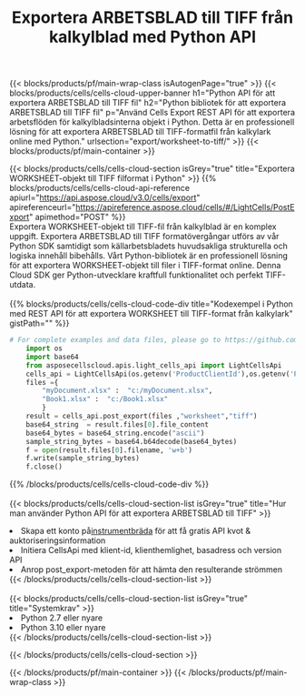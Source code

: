 ﻿---
title:  Exportera ARBETSBLAD till TIFF från kalkylblad med Python API
description:  Aspose.Cells Cloud REST API stöder export av Excel-filer och interna objekt till olika formatfiler. SDK stöder olika utvecklingsspråk. De inkluderar Android, C#, Go, Java, NodeJS, Perl, PHP, Python, Ruby och swift.
url: /sv/python/export/worksheet-to-tiff/
---
{{< blocks/products/pf/main-wrap-class isAutogenPage="true" >}}
{{< blocks/products/cells/cells-cloud-upper-banner h1="Python API för att exportera ARBETSBLAD till TIFF fil" h2="Python bibliotek för att exportera ARBETSBLAD till TIFF fil" p="Använd Cells Export REST API för att exportera arbetsflöden för kalkylbladsinterna objekt i Python. Detta är en professionell lösning för att exportera ARBETSBLAD till TIFF-formatfil från kalkylark online med Python." urlsection="export/worksheet-to-tiff/" >}}
{{< blocks/products/pf/main-container >}}

{{< blocks/products/cells/cells-cloud-section isGrey="true" title="Exportera WORKSHEET-objekt till TIFF filformat i Python" >}}
{{% blocks/products/cells/cells-cloud-api-reference apiurl="https://api.aspose.cloud/v3.0/cells/export" apireferenceurl="https://apireference.aspose.cloud/cells/#/LightCells/PostExport" apimethod="POST" %}}
<br/>
Exportera WORKSHEET-objekt till TIFF-fil från kalkylblad är en komplex uppgift. Exportera ARBETSBLAD till TIFF formatövergångar utförs av vår Python SDK samtidigt som källarbetsbladets huvudsakliga strukturella och logiska innehåll bibehålls. Vårt Python-bibliotek är en professionell lösning för att exportera WORKSHEET-objekt till filer i TIFF-format online. Denna Cloud SDK ger Python-utvecklare kraftfull funktionalitet och perfekt TIFF-utdata.
<br/>
<br/>
{{% blocks/products/cells/cells-cloud-code-div title="Kodexempel i Python med REST API för att exportera WORKSHEET till TIFF-format från kalkylark" gistPath="" %}}
  
```python
# For complete examples and data files, please go to https://github.com/aspose-cells-cloud/aspose-cells-cloud-python/
    import os
    import base64
    from asposecellscloud.apis.light_cells_api import LightCellsApi
    cells_api = LightCellsApi(os.getenv('ProductClientId'),os.getenv('ProductClientSecret'))
    files ={ 
        "myDocument.xlsx" :  "c:/myDocument.xlsx",
        "Book1.xlsx" :  "c:/Book1.xlsx" 
        }
    result = cells_api.post_export(files ,"worksheet","tiff")
    base64_string  = result.files[0].file_content
    base64_bytes = base64_string.encode("ascii")
    sample_string_bytes = base64.b64decode(base64_bytes)
    f = open(result.files[0].filename, 'w+b')
    f.write(sample_string_bytes)
    f.close()    
```
   
{{% /blocks/products/cells/cells-cloud-code-div %}}
<br/>
<br/>
{{< blocks/products/cells/cells-cloud-section-list isGrey="true" title="Hur man använder Python API för att exportera ARBETSBLAD till TIFF" >}}
<li> Skapa ett konto på<a href="https://dashboard.aspose.cloud/">instrumentbräda</a> för att få gratis API kvot & auktoriseringsinformation</li>
<li>Initiera CellsApi med klient-id, klienthemlighet, basadress och version API</li>
<li>Anrop post_export-metoden för att hämta den resulterande strömmen</li>
{{< /blocks/products/cells/cells-cloud-section-list >}}
<br/>
<br/>
{{< blocks/products/cells/cells-cloud-section-list isGrey="true" title="Systemkrav" >}}
<li>Python 2.7 eller nyare</li>
<li>Python 3.10 eller nyare</li>
{{< /blocks/products/cells/cells-cloud-section-list >}}

{{< /blocks/products/cells/cells-cloud-section >}}

{{< /blocks/products/pf/main-container >}}
{{< /blocks/products/pf/main-wrap-class >}}
